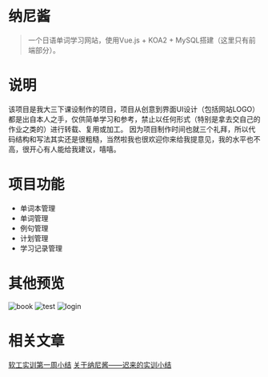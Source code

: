 # 纳尼酱

> 一个日语单词学习网站，使用Vue.js + KOA2 + MySQL搭建（这里只有前端部分）。

# 说明
该项目是我大三下课设制作的项目，项目从创意到界面UI设计（包括网站LOGO）都是出自本人之手，仅供简单学习和参考，禁止以任何形式（特别是拿去交自己的作业之类的）进行转载、复用或加工。
因为项目制作时间也就三个礼拜，所以代码结构和写法其实还是很粗糙，当然啦我也很欢迎你来给我提意见，我的水平也不高，很开心有人能给我建议，嘻嘻。

# 项目功能
 - 单词本管理
 - 单词管理
 - 例句管理
 - 计划管理
 - 学习记录管理

# 其他预览
![book][1]
![test][2]
![login][3]

# 相关文章
[软工实训第一周小结][4]
[关于纳尼酱——迟来的实训小结][5]


  [1]: http://wx3.sinaimg.cn/large/0069luTRgy1fssfiphihcj30yt0hxwf6.jpg
  [2]: http://wx4.sinaimg.cn/large/0069luTRgy1fssfivr060j30ys0ibgls.jpg
  [3]: http://wx2.sinaimg.cn/large/0069luTRgy1fssfivrnczj30yf0ijjrp.jpg
  [4]: https://rimochiko.github.io/2018/06/29/2018shixun-1st/
  [5]: https://rimochiko.github.io/2018/07/21/nanichan-res/
